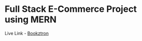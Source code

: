 # Full Stack E-Commerce Project using MERN

Live Link - [Bookztron](https://bookztron-dev-branch.netlify.app/)
